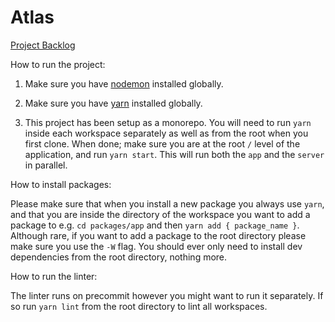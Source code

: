 # Atlas

[Project Backlog](https://www.notion.so/prabu/3b3a75c1c34244b698b09cc06e3a071c?v=7b0d78ed4fda4a45938dae61fee6f1ab)

How to run the project:

1. Make sure you have [nodemon](https://www.npmjs.com/package/nodemon) installed globally.

2. Make sure you have [yarn](https://www.npmjs.com/package/yarn) installed globally.

3. This project has been setup as a monorepo. You will need to run `yarn` inside each workspace separately as well as from the root when you first clone. When done; make sure you are at the root `/` level of the application, and run `yarn start`. This will run both the `app` and the `server` in parallel.

How to install packages:

Please make sure that when you install a new package you always use `yarn`, and that you are inside the directory of the workspace you want to add a package to e.g. `cd packages/app` and then `yarn add { package_name }`. Although rare, if you want to add a package to the root directory please make sure you use the `-W` flag. You should ever only need to install dev dependencies from the root directory, nothing more.

How to run the linter:

The linter runs on precommit however you might want to run it separately. If so run `yarn lint` from the root directory to lint all workspaces.